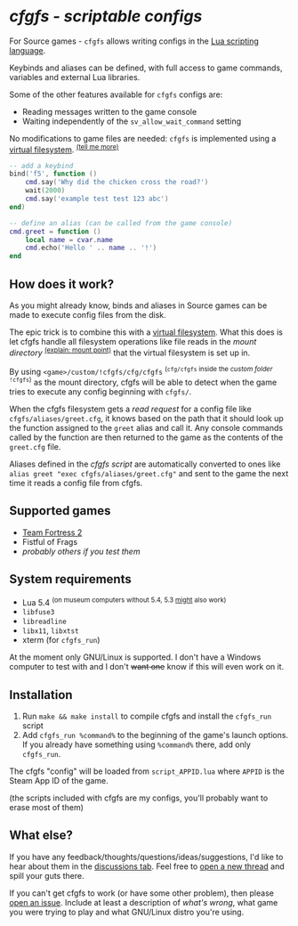 # *cfgfs - scriptable configs*

<!-- marketing speech -->

For Source games - `cfgfs` allows writing configs in the
[Lua scripting language].

Keybinds and aliases can be defined, with full access to game commands,
variables and external Lua libraries.

Some of the other features available for `cfgfs` configs are:

- Reading messages written to the game console
- Waiting independently of the `sv_allow_wait_command` setting

No modifications to game files are needed: `cfgfs` is implemented using a
[virtual filesystem]. <sup>[\(tell me more\)]</sup>

[Lua scripting language]: https://www.lua.org/
[virtual filesystem]: https://en.wikipedia.org/wiki/Filesystem_in_Userspace
[\(tell me more\)]: #how-does-it-work

```lua
-- add a keybind
bind('f5', function ()
	cmd.say('Why did the chicken cross the road?')
	wait(2000)
	cmd.say('example test test 123 abc')
end)

-- define an alias (can be called from the game console)
cmd.greet = function ()
	local name = cvar.name
	cmd.echo('Hello ' .. name .. '!')
end
```

## How does it work?

As you might already know, binds and aliases in Source games can be made to
execute config files from the disk.

The epic trick is to combine this with a [virtual filesystem]. What this does is
let cfgfs handle all filesystem operations like file reads in the
*mount directory* <sup>[\(explain: mount point\)]</sup> that the virtual
filesystem is set up in.

By using `<game>/custom/!cfgfs/cfg/cfgfs` <sup>(`cfg/cfgfs` inside the
*custom folder* `!cfgfs`)</sup> as the mount directory, cfgfs will be able to
detect when the game tries to execute any config beginning with `cfgfs/`.

When the cfgfs filesystem gets a *read request* for a config file like
`cfgfs/aliases/greet.cfg`, it knows based on the path that it should look up the
function assigned to the `greet` alias and call it. Any console commands called
by the function are then returned to the game as the contents of the `greet.cfg`
file.

Aliases defined in the *cfgfs script* are automatically converted to ones like
`alias greet "exec cfgfs/aliases/greet.cfg"` and sent to the game the next time
it reads a config file from cfgfs.

[virtual filesystem]: https://en.wikipedia.org/wiki/Filesystem_in_Userspace
[\(explain: mount point\)]: http://www.linfo.org/mount_point.html

## Supported games

- [Team Fortress 2](https://arch-img.b4k.co/vg/1607779368100.png)
- Fistful of Frags
- *probably others if you test them*

## System requirements

- Lua 5.4 <sup>(on museum computers without 5.4, 5.3 [might] also work)</sup>
- `libfuse3`
- `libreadline`
- `libx11`, `libxtst`
- xterm (for `cfgfs_run`)

At the moment only GNU/Linux is supported. I don't have a Windows computer to
test with and I don't <del>want one</del> know if this will even work on it.

[might]: https://github.com/mpv-player/mpv/issues/5205#issuecomment-350418132

## Installation

1. Run `make && make install` to compile cfgfs and install the `cfgfs_run`
   script
2. Add `cfgfs_run %command%` to the beginning of the game's launch options.  
   If you already have something using `%command%` there, add only `cfgfs_run`.

The cfgfs "config" will be loaded from `script_APPID.lua` where `APPID` is the
Steam App ID of the game.

(the scripts included with cfgfs are my configs, you'll probably want to erase
most of them)

## What else?

If you have any feedback/thoughts/questions/ideas/suggestions, I'd like to hear
about them in the [discussions tab]. Feel free to [open a new thread] and spill
your guts there.

If you can't get cfgfs to work (or have some other problem), then please
[open an issue]. Include at least a description of *what's wrong*, what game you
were trying to play and what GNU/Linux distro you're using.

[discussions tab]: https://github.com/huglovefan/cfgfs/discussions
[open a new thread]: https://github.com/huglovefan/cfgfs/discussions/new
[open an issue]: https://github.com/huglovefan/cfgfs/issues/new
